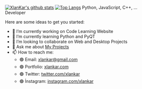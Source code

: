 [![XlanKar's github stats](https://github-readme-stats.vercel.app/api?username=XlanKar&show_icons=true&theme=blueberry)](https://github.com/anuraghazra/github-readme-stats)
[![Top Langs](https://github-readme-stats.vercel.app/api/top-langs/?username=XlanKar&layout=compact&theme=blueberry)](https://github.com/anuraghazra/github-readme-stats)
Python, JavaScript, C++, ... Developer

Here are some ideas to get you started:

- 🔭 I’m currently working on Code Learning Website
- 🌱 I’m currently learning Python and PyQT
- 👯 I’m looking to collaborate on Web and Desktop Projects
- 💬 Ask me about [My Projects](https://github.com/XlanKar "My Projects")
- 📫 How to reach me: 
  - 🟢 Email: xlankar@gmail.com
  - 🟢 Portfolio: [xlankar.com](https://xlankar.com)
  - 🟢 Twitter: [twitter.com/xlankar](https://twitter.com/xlankar)
  - 🟢 İnstagram: [instagram.com/xlankar](https://www.instagram.com/xlankar)
